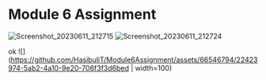 # Module 6 Assignment

![Screenshot_20230611_212715](https://github.com/HasibuliT/Module6Assignment/assets/66546794/22423974-5ab2-4a10-9e20-706f3f3d6bed)
![Screenshot_20230611_212724](https://github.com/HasibuliT/Module6Assignment/assets/66546794/6017e4a4-ebda-4be1-883e-5c1cd2b23449)


ok
![](https://github.com/HasibuliT/Module6Assignment/assets/66546794/22423974-5ab2-4a10-9e20-706f3f3d6bed | width=100)
